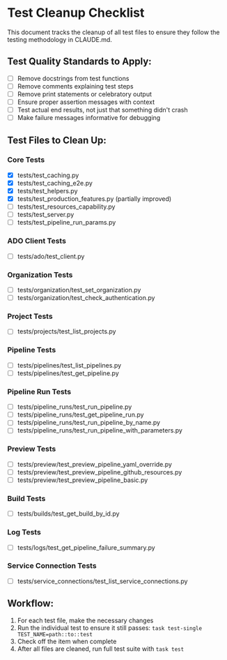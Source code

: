 # Test Cleanup Checklist

This document tracks the cleanup of all test files to ensure they follow the testing methodology in CLAUDE.md.

## Test Quality Standards to Apply:
- [ ] Remove docstrings from test functions
- [ ] Remove comments explaining test steps
- [ ] Remove print statements or celebratory output
- [ ] Ensure proper assertion messages with context
- [ ] Test actual end results, not just that something didn't crash
- [ ] Make failure messages informative for debugging

## Test Files to Clean Up:

### Core Tests
- [x] tests/test_caching.py
- [x] tests/test_caching_e2e.py
- [x] tests/test_helpers.py
- [x] tests/test_production_features.py (partially improved)
- [ ] tests/test_resources_capability.py
- [ ] tests/test_server.py
- [ ] tests/test_pipeline_run_params.py

### ADO Client Tests
- [ ] tests/ado/test_client.py

### Organization Tests
- [ ] tests/organization/test_set_organization.py
- [ ] tests/organization/test_check_authentication.py

### Project Tests
- [ ] tests/projects/test_list_projects.py

### Pipeline Tests
- [ ] tests/pipelines/test_list_pipelines.py
- [ ] tests/pipelines/test_get_pipeline.py

### Pipeline Run Tests
- [ ] tests/pipeline_runs/test_run_pipeline.py
- [ ] tests/pipeline_runs/test_get_pipeline_run.py
- [ ] tests/pipeline_runs/test_run_pipeline_by_name.py
- [ ] tests/pipeline_runs/test_run_pipeline_with_parameters.py

### Preview Tests
- [ ] tests/preview/test_preview_pipeline_yaml_override.py
- [ ] tests/preview/test_preview_pipeline_github_resources.py
- [ ] tests/preview/test_preview_pipeline_basic.py

### Build Tests
- [ ] tests/builds/test_get_build_by_id.py

### Log Tests
- [ ] tests/logs/test_get_pipeline_failure_summary.py

### Service Connection Tests
- [ ] tests/service_connections/test_list_service_connections.py

## Workflow:
1. For each test file, make the necessary changes
2. Run the individual test to ensure it still passes: `task test-single TEST_NAME=path::to::test`
3. Check off the item when complete
4. After all files are cleaned, run full test suite with `task test`